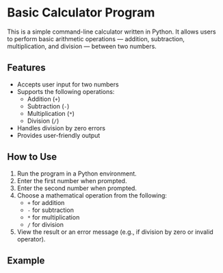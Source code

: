 # Basic Calculator Program

This is a simple command-line calculator written in Python. It allows users to perform basic arithmetic operations — addition, subtraction, multiplication, and division — between two numbers.

## Features

- Accepts user input for two numbers
- Supports the following operations:
  - Addition (`+`)
  - Subtraction (`-`)
  - Multiplication (`*`)
  - Division (`/`)
- Handles division by zero errors
- Provides user-friendly output

## How to Use

1. Run the program in a Python environment.
2. Enter the first number when prompted.
3. Enter the second number when prompted.
4. Choose a mathematical operation from the following:
   - `+` for addition
   - `-` for subtraction
   - `*` for multiplication
   - `/` for division
5. View the result or an error message (e.g., if division by zero or invalid operator).

## Example

